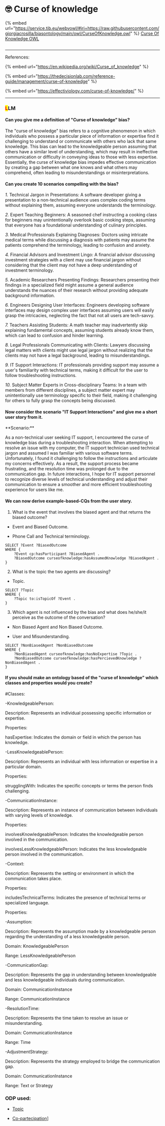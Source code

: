 # 🤓 Curse of knowledge

{% embed url="https://service.tib.eu/webvowl/#iri=https://raw.githubusercontent.com/giorgiacrosilla/biasontology/main/owl/CurseOfKnowledge.owl" %}
[Curse Of Knowledge OWL](https://raw.githubusercontent.com/giorgiacrosilla/biasontology/main/owl/CurseOfKnowledge.owl)

<figure><img src="../../uml/CurseOfKnowledge.jpg" alt=""><figcaption></figcaption></figure>


***

References:

{% embed url="https://en.wikipedia.org/wiki/Curse_of_knowledge" %}

{% embed url="https://thedecisionlab.com/reference-guide/management/curse-of-knowledge" %}

{% embed url="https://effectiviology.com/curse-of-knowledge/" %}

***

### <mark style="color:red;">L</mark>LM

#### Can you give me a definition of "Curse of knowledge" bias?

The "curse of knowledge" bias refers to a cognitive phenomenon in which individuals who possess a particular piece of information or expertise find it challenging to understand or communicate with others who lack that same knowledge. This bias can lead to the knowledgeable person assuming that others have a similar level of understanding, which may result in ineffective communication or difficulty in conveying ideas to those with less expertise. Essentially, the curse of knowledge bias impedes effective communication by creating a gap between what one knows and what others may comprehend, often leading to misunderstandings or misinterpretations. 

#### Can you create 10 scenarios compelling with the bias?

*1.* Technical Jargon in Presentations: A software developer giving a presentation to a non-technical audience uses complex coding terms without explaining them, assuming everyone understands the terminology. 

*2.* Expert Teaching Beginners: A seasoned chef instructing a cooking class for beginners may unintentionally overlook basic cooking steps, assuming that everyone has a foundational understanding of culinary principles. 

*3.* Medical Professionals Explaining Diagnoses: Doctors using intricate medical terms while discussing a diagnosis with patients may assume the patients comprehend the terminology, leading to confusion and anxiety. 

*4.* Financial Advisors and Investment Lingo: A financial advisor discussing investment strategies with a client may use financial jargon without considering that the client may not have a deep understanding of investment terminology. 

*5.* Academic Researchers Presenting Findings: Researchers presenting their findings in a specialized field might assume a general audience understands the nuances of their research without providing adequate background information. 

*6.* Engineers Designing User Interfaces: Engineers developing software interfaces may design complex user interfaces assuming users will easily grasp the intricacies, neglecting the fact that not all users are tech-savvy. 

*7.* Teachers Assisting Students: A math teacher may inadvertently skip explaining fundamental concepts, assuming students already know them, which can lead to confusion and hinder learning. 

*8.* Legal Professionals Communicating with Clients: Lawyers discussing legal matters with clients might use legal jargon without realizing that the clients may not have a legal background, leading to misunderstandings. 

*9.* IT Support Interactions: IT professionals providing support may assume a user's familiarity with technical terms, making it difficult for the user to follow troubleshooting instructions. 

*10.* Subject Matter Experts in Cross-disciplinary Teams: In a team with members from different disciplines, a subject matter expert may unintentionally use terminology specific to their field, making it challenging for others to fully grasp the concepts being discussed. 


#### Now consider the scenario "IT Support Interactions" and give me a short user story from it.

\*\*Scenario:\*\*

As a non-technical user seeking IT support, I encountered the curse of knowledge bias during a troubleshooting interaction. When attempting to resolve an issue with my computer, the IT support technician used technical jargon and assumed I was familiar with various software terms. Unfortunately, I found it challenging to follow the instructions and articulate my concerns effectively. As a result, the support process became frustrating, and the resolution time was prolonged due to the communication gap. In future interactions, I hope for IT support personnel to recognize diverse levels of technical understanding and adjust their communication to ensure a smoother and more efficient troubleshooting experience for users like me.

#### We can now derive example-based-CQs from the user story.&#x20;

1. What is the event that involves the biased agent and that returns the biased outcome?&#x20;

- &#x20;       Event and Biased Outcome.&#x20;
  
- &#x20;       Phone Call and Technical terminology.&#x20;

```sparql
SELECT ?Event ?BiasedOutcome
WHERE {
    ?Event cp:hasParticipant ?BiasedAgent .
    ?BiasedOutcome curseofknowledge:hasAssumedKnowledge ?BiasedAgent .
}
```

2. What is the topic the two agents are discussing?&#x20;

- &#x20;       Topic.&#x20;

```sparql
SELECT ?Topic 
WHERE {
    ?Topic to:isTopicOf ?Event .
}
```

3. Which agent is not influenced by the bias and what does he/she/it perceive as the outcome of the conversation?&#x20;

- &#x20;       Non Biased Agent and Non Biased Outcome.&#x20;

- &#x20;       User and Misunderstanding.&#x20;

```sparql
SELECT ?NonBiasedAgent ?NonBiasedOutcome 
WHERE {
    ?NonBiasedAgent curseofknowledge:hasNoExpertise ?Topic .
    ?NonBiasedOutcome curseofknowledge:hasPercievedKnowledge ?NonBiasedAgent .
}
```

#### If you should make an ontology based of the "curse of knowledge" which classes and properties would you create?

#Classes: 

-KnowledgeablePerson: 

Description: Represents an individual possessing specific information or expertise. 

Properties: 

hasExpertise: Indicates the domain or field in which the person has knowledge. 

-LessKnowledgeablePerson: 

Description: Represents an individual with less information or expertise in a particular domain. 

Properties: 

strugglingWith: Indicates the specific concepts or terms the person finds challenging. 

-CommunicationInstance: 

Description: Represents an instance of communication between individuals with varying levels of knowledge. 

Properties: 

involvesKnowledgeablePerson: Indicates the knowledgeable person involved in the communication. 

involvesLessKnowledgeablePerson: Indicates the less knowledgeable person involved in the communication. 

-Context: 

Description: Represents the setting or environment in which the communication takes place. 

Properties: 

includesTechnicalTerms: Indicates the presence of technical terms or specialized language. 

Properties: 

-Assumption: 

Description: Represents the assumption made by a knowledgeable person regarding the understanding of a less knowledgeable person. 

Domain: KnowledgeablePerson 

Range: LessKnowledgeablePerson 

-CommunicationGap: 

Description: Represents the gap in understanding between knowledgeable and less knowledgeable individuals during communication. 

Domain: CommunicationInstance 

Range: CommunicationInstance 

-ResolutionTime: 

Description: Represents the time taken to resolve an issue or misunderstanding. 

Domain: CommunicationInstance 

Range: Time 

-AdjustmentStrategy: 

Description: Represents the strategy employed to bridge the communication gap. 

Domain: CommunicationInstance 

Range: Text or Strategy 


### ODP used:

- [Topic](http://ontologydesignpatterns.org/wiki/Submissions:Topic)

- [Co-partecipation](http://ontologydesignpatterns.org/wiki/Submissions:Co-participation)]






